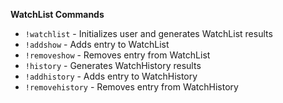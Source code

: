 **WatchList Commands**
- `!watchlist`  - Initializes user and generates WatchList results
- `!addshow`  - Adds entry to WatchList
- `!removeshow`  - Removes entry from WatchList
- `!history`  - Generates WatchHistory results
- `!addhistory`  - Adds entry to WatchHistory
- `!removehistory`  - Removes entry from WatchHistory